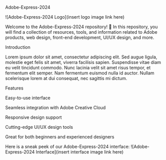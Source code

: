 ﻿Adobe-Express-2024

![Adobe-Express-2024 Logo](insert logo image link here)

Welcome to the Adobe-Express-2024 repository! 🎉 In this repository, you will find a collection of resources, tools, and information related to Adobe products, web design, front-end development, UI/UX design, and more.


Introduction

Lorem ipsum dolor sit amet, consectetur adipiscing elit. Sed augue ligula, molestie eget felis sit amet, viverra facilisis sapien. Suspendisse vitae diam eu velit tincidunt commodo. Nunc lacinia velit sit amet risus tempor, et fermentum elit semper. Nam fermentum euismod nulla id auctor. Nullam scelerisque lorem at dui consequat, nec sagittis mi dictum.

Features

Easy-to-use interface

Seamless integration with Adobe Creative Cloud

Responsive design support

Cutting-edge UI/UX design tools

Great for both beginners and experienced designers

Here is a sneak peek of our Adobe-Express-2024 interface: ![Adobe-Express-2024 Interface](insert interface image link here)


